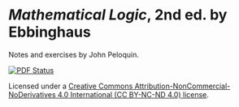 # _Mathematical Logic_, 2nd ed. by Ebbinghaus
Notes and exercises by John Peloquin.

[![PDF Status](https://www.sharelatex.com/github/repos/blargoner/math-logic-ebbinghaus/builds/latest/badge.svg)](https://www.sharelatex.com/github/repos/blargoner/math-logic-ebbinghaus/builds/latest/output.pdf)

Licensed under a [Creative Commons Attribution-NonCommercial-NoDerivatives 4.0 International (CC BY-NC-ND 4.0) license](http://creativecommons.org/licenses/by-nc-nd/4.0/).
